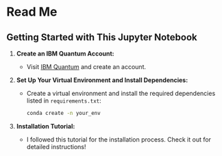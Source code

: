# Read Me

## Getting Started with This Jupyter Notebook

1. **Create an IBM Quantum Account:**
   - Visit [IBM Quantum](https://quantum.ibm.com/) and create an account.

2. **Set Up Your Virtual Environment and Install Dependencies:**
   - Create a virtual environment and install the required dependencies listed in `requirements.txt`:
     ```bash
     conda create -n your_env
     ```

3. **Installation Tutorial:**
   - I followed this tutorial for the installation process. Check it out for detailed instructions!

